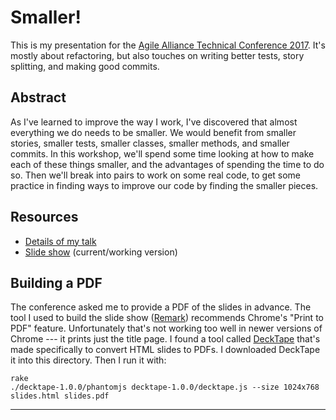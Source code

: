 Smaller!
========

This is my presentation for the [Agile Alliance Technical Conference 2017][aatc2017].
It's mostly about refactoring, but also touches on writing better tests,
story splitting, and making good commits.


Abstract
--------

As I've learned to improve the way I work, I've discovered that almost everything we do needs to be smaller.
We would benefit from smaller stories, smaller tests, smaller classes, smaller methods, and smaller commits.
In this workshop, we'll spend some time looking at how to make each of these things smaller,
and the advantages of spending the time to do so.
Then we'll break into pairs to work on some real code,
to get some practice in finding ways to improve our code by finding the smaller pieces.


Resources
---------

* [Details of my talk][aatc2017_buchek]
* [Slide show][current_slides] (current/working version)


Building a PDF
--------------

The conference asked me to provide a PDF of the slides in advance.
The tool I used to build the slide show ([Remark][remark]) recommends Chrome's "Print to PDF" feature.
Unfortunately that's not working too well in newer versions of Chrome --- it prints just the title page.
I found a tool called [DeckTape][decktape] that's made specifically to convert HTML slides to PDFs.
I downloaded DeckTape it into this directory. Then I run it with:

~~~ shell
rake
./decktape-1.0.0/phantomjs decktape-1.0.0/decktape.js --size 1024x768 slides.html slides.pdf
~~~


---

[aatc2017]: https://www.agilealliance.org/agile-alliance-technical-conference-2017/
[aatc2017_buchek]: https://aatc2017.sched.com/event/9PB0/keep-it-short-craig-buchek
[current_slides]: https://rawgit.com/booch/presentations/master/Smaller/slides.html
[remark]: https://remarkjs.com/
[decktape]: https://github.com/astefanutti/decktape#readme

